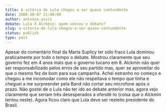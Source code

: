 ```yaml
---
title: A vitória de Lula chegou a ser quase contundente
date: 2006-10-07 21:00:00
author: antonio.assis
debate: Lula X Alckmin: quem venceu o debate?
slug: a-vitoria-de-lula-chegou-a-ser-quase-contundente
status: publish 
type: post
---
```


Apesar do comentário final da Marta Suplicy ter sido fraco Lula dominou praticamente por todo o tempo o debate. Mostrou claramente que seu governo fez em 4 anos mais que o governo tucano em 8. Alckmin não quer ser responsabilizado pelos erros de seu partido mas, quer se aproveitar do que o mesmo fez de bom para sua campanha. Achei estranho no começo e chegou a me incomodar como ele não respeitava o tempo que tinha e cheguei a me surpreender pela Band não cortar seu microfone após o prazo. Não gostei de o Lula não ter ido ao debate anterior mas, agora vejo claramente que seriam três desesperados a ofendê-lo (coisa que o Alckmin tentou neste). Agora ficou claro que Lula deve ser reeleito presidente do Brasil.
